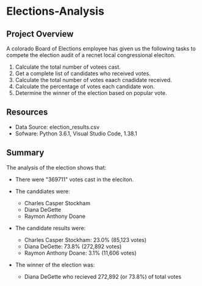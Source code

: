 # Elections-Analysis

## Project Overview
A colorado Board of Elections employee has given us the following tasks to compete the election audit of a recnet local congressional eleciton.

1. Calculate the total number of votees cast.
2. Get a complete list of candidates who received votes.
3. Calculate the total number of votes eaach cnadidate received. 
4. Calculate the percentage of votes each candidate won. 
5. Determine the winner of the election based on popular vote.

## Resources
- Data Source: election_results.csv
- Sofware: Python 3.6.1, Visual Studio Code, 1.38.1

## Summary
The analysis of the election shows that: 
- There were "369711" votes cast in the eleciton.
- The canddiates were: 
  - Charles Casper Stockham
  - Diana DeGette
  - Raymon Anthony Doane
- The candidate results were:
  - Charles Casper Stockham: 23.0% (85,123 votes)
  - Diana DeGette: 73.8% (272,892 votes)
  - Raymon Anthony Doane: 3.1% (11,606 votes) 
  
- The winner of the election was: 
  - Diana DeGette who recieved 272,892 (or 73.8%) of total votes
